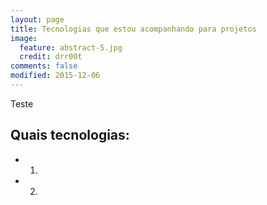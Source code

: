 ```yaml
---
layout: page
title: Tecnologias que estou acompanhando para projetos
image:
  feature: abstract-5.jpg
  credit: drr00t
comments: false
modified: 2015-12-06
---
```


Teste

## Quais tecnologias:

* 1.
* 2.  
